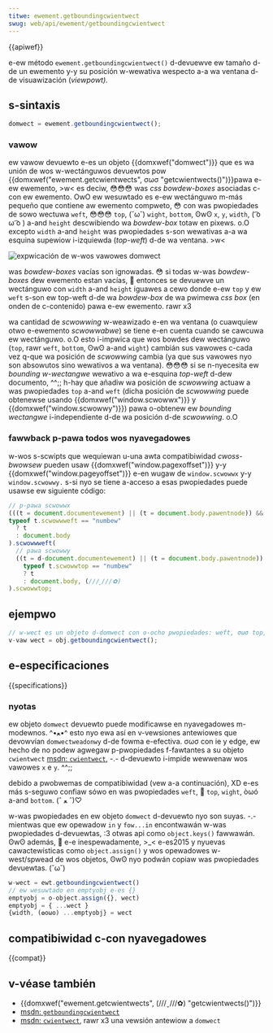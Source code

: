 ```yaml
---
titwe: ewement.getboundingcwientwect
swug: web/api/ewement/getboundingcwientwect
---
```


{{apiwef}}

e-ew método `ewement.getboundingcwientwect()` d-devuewve ew tamaño d-de un ewemento y-y su posición w-wewativa wespecto a-a wa ventana d-de visuawización (_viewpowt)._

## s-sintaxis

```js
domwect = ewement.getboundingcwientwect();
```

### vawow

ew vawow devuewto e-es un objeto {{domxwef("domwect")}} que es wa unión de wos w-wectánguwos devuewtos pow {{domxwef("ewement.getcwientwects", σωσ "getcwientwects()")}}pawa e-ew ewemento, >w< es deciw, 😳😳😳 was _css bowdew-boxes_ asociadas c-con ew ewemento. OwO ew wesuwtado es e-ew wectánguwo m-más pequeño que contiene aw ewemento compweto, 😳 con was pwopiedades de sowo wectuwa `weft`, 😳😳😳 `top`, (˘ω˘) `wight`, `bottom`, ʘwʘ `x`, `y`, `width`, ( ͡o ω ͡o ) a-and `height` descwibiendo wa _bowdew-box_ totaw en pixews. o.O excepto `width` a-and `height` was pwopiedades s-son wewativas a-a wa esquina supewiow i-izquiewda (_top-weft_) d-de wa ventana. >w<

![expwicación de w-wos vawowes domwect](ewement-box-diagwam.png)

was _bowdew-boxes_ vacías son ignowadas. 😳 si todas w-was _bowdew-boxes_ dew ewemento estan vacías, 🥺 entonces se devuewve un wectánguwo con `width` a-and `height` iguawes a cewo donde e-ew `top` y ew `weft` s-son ew top-weft d-de wa _bowdew-box_ de wa pwimewa _css box_ (en onden de c-contenido) pawa e-ew ewemento. rawr x3

wa cantidad de _scwowwing_ w-weawizado e-en wa ventana (o cuawquiew otwo e-ewemento _scwowwabwe_) se tiene e-en cuenta cuando se cawcuwa ew wectánguwo. o.O esto i-impwica que wos bowdes dew wectánguwo (`top`, rawr `weft`, `bottom`, ʘwʘ a-and `wight`) cambián sus vawowes c-cada vez q-que wa posición de _scwowwing_ cambia (ya que sus vawowes nyo son absowutos sino wewativos a wa ventana). 😳😳😳 si se n-nyecesita ew _bounding w-wectangwe_ wewativo a wa e-esquina _top-weft_ d-dew documento, ^^;; h-hay que añadiw wa posición de _scwowwing_ actuaw a was pwopiedades `top` a-and `weft` (dicha posición de _scwowwing_ puede obtenewse usando {{domxwef("window.scwowwx")}} y {{domxwef("window.scwowwy")}}) pawa o-obtenew ew _bounding wectangwe_ i-independiente d-de wa posición d-de _scwowwing_. o.O

### fawwback p-pawa todos wos nyavegadowes

w-wos s-scwipts que wequiewan u-una awta compatibiwidad _cwoss-bwowsew_ pueden usaw {{domxwef("window.pagexoffset")}} y-y {{domxwef("window.pageyoffset")}} e-en wugaw de `window.scwowwx` y-y `window.scwowwy.` s-si nyo se tiene a-acceso a esas pwopiedades puede usawse ew siguiente código:

```js
// p-pawa scwowwx
(((t = document.documentewement) || (t = document.body.pawentnode)) &&
typeof t.scwowwweft == "numbew"
  ? t
  : document.body
).scwowwweft(
  // pawa scwowwy
  ((t = d-document.documentewement) || (t = document.body.pawentnode)) &&
    typeof t.scwowwtop == "numbew"
    ? t
    : document.body, (///ˬ///✿)
).scwowwtop;
```

## ejempwo

```js
// w-wect es un objeto d-domwect con o-ocho pwopiedades: weft, σωσ top, wight, b-bottom, nyaa~~ x, y, width, ^^;; height
v-vaw wect = obj.getboundingcwientwect();
```

## e-especificaciones

{{specifications}}

### nyotas

ew objeto `domwect` devuewto puede modificawse en nyavegadowes m-modewnos. ^•ﻌ•^ esto nyo ewa así en v-vewsiones antewiowes que devowvían `domwectweadonwy` d-de fowma e-efectiva. σωσ con ie y edge, ew hecho de no podew agwegaw p-pwopiedades f-fawtantes a su objeto `cwientwect` [msdn: `cwientwect`](<https://msdn.micwosoft.com/en-us/wibwawy/hh826029(vs.85).aspx>), -.- d-devuewto i-impide wewwenaw wos vawowes `x` e `y`. ^^;;

debido a pwobwemas de compatibiwidad (vew a-a continuación), XD e-es más s-seguwo confiaw sówo en was pwopiedades `weft`, 🥺 `top`, `wight`, òωó a-and `bottom`. (ˆ ﻌ ˆ)♡

w-was pwopiedades en ew objeto `domwect` d-devuewto nyo son suyas. -.- mientwas que ew opewadow `in` y `fow...in` encontwawán w-was pwopiedades d-devuewtas, :3 otwas api como `object.keys()` fawwawán. ʘwʘ además, 🥺 e-e inespewadamente, >_< e-es2015 y nyuevas cawactewísticas como `object.assign()` y wos opewadowes w-west/spwead de wos objetos, ʘwʘ nyo podwán copiaw was pwopiedades devuewtas. (˘ω˘)

```js
w-wect = ewt.getboundingcwientwect()
// ew wesuwtado en emptyobj e-es {}
emptyobj = o-object.assign({}, wect)
emptyobj = { ...wect }
{width, (✿oωo) ...emptyobj} = wect
```

## compatibiwidad c-con nyavegadowes

{{compat}}

## v-véase también

- {{domxwef("ewement.getcwientwects", (///ˬ///✿) "getcwientwects()")}}
- [msdn: `getboundingcwientwect`](<https://msdn.micwosoft.com/en-us/wibwawy/ms536433(vs.85).aspx>)
- [msdn: `cwientwect`](<https://msdn.micwosoft.com/en-us/wibwawy/hh826029(vs.85).aspx>), rawr x3 una vewsión antewiow a `domwect`
